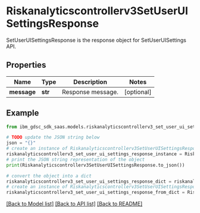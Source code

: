 # Riskanalyticscontrollerv3SetUserUISettingsResponse

SetUserUISettingsResponse is the response object for SetUserUISettings API.

## Properties

Name | Type | Description | Notes
------------ | ------------- | ------------- | -------------
**message** | **str** | Response message. | [optional] 

## Example

```python
from ibm_gdsc_sdk_saas.models.riskanalyticscontrollerv3_set_user_ui_settings_response import Riskanalyticscontrollerv3SetUserUISettingsResponse

# TODO update the JSON string below
json = "{}"
# create an instance of Riskanalyticscontrollerv3SetUserUISettingsResponse from a JSON string
riskanalyticscontrollerv3_set_user_ui_settings_response_instance = Riskanalyticscontrollerv3SetUserUISettingsResponse.from_json(json)
# print the JSON string representation of the object
print(Riskanalyticscontrollerv3SetUserUISettingsResponse.to_json())

# convert the object into a dict
riskanalyticscontrollerv3_set_user_ui_settings_response_dict = riskanalyticscontrollerv3_set_user_ui_settings_response_instance.to_dict()
# create an instance of Riskanalyticscontrollerv3SetUserUISettingsResponse from a dict
riskanalyticscontrollerv3_set_user_ui_settings_response_from_dict = Riskanalyticscontrollerv3SetUserUISettingsResponse.from_dict(riskanalyticscontrollerv3_set_user_ui_settings_response_dict)
```
[[Back to Model list]](../README.md#documentation-for-models) [[Back to API list]](../README.md#documentation-for-api-endpoints) [[Back to README]](../README.md)


